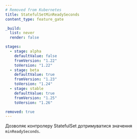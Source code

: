 ```yaml
---
# Removed from Kubernetes
title: StatefulSetMinReadySeconds
content_type: feature_gate

_build:
  list: never
  render: false

stages:
  - stage: alpha 
    defaultValue: false
    fromVersion: "1.22"
    toVersion: "1.22"
  - stage: beta 
    defaultValue: true
    fromVersion: "1.23"
    toVersion: "1.24"    
  - stage: stable
    defaultValue: true
    fromVersion: "1.25"
    toVersion: "1.26"    

removed: true
---
```

Дозволяє контролеру StatefulSet дотримуватися значення `minReadySeconds`.

